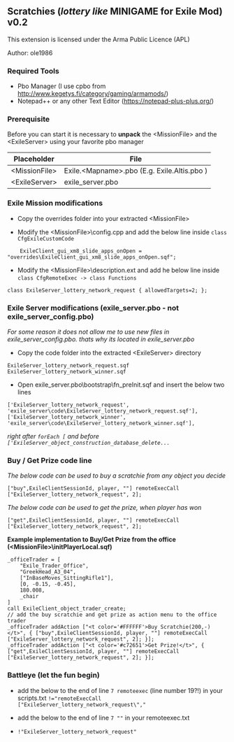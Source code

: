 ## Scratchies (*lottery like* MINIGAME for Exile Mod) v0.2

This extension is licensed under the Arma Public Licence (APL)

Author: ole1986

### Required Tools

+ Pbo Manager (I use cpbo from http://www.kegetys.fi/category/gaming/armamods/)
+ Notepad++ or any other Text Editor (https://notepad-plus-plus.org/)

### Prerequisite

Before you can start it is necessary to **unpack** the &lt;MissionFile&gt; and the &lt;ExileServer&gt; using your favorite pbo manager

Placeholder         | File
------------------- | -------------
&lt;MissionFile&gt; | Exile.&lt;Mapname&gt;.pbo (E.g. Exile.Altis.pbo )
&lt;ExileServer&gt; | exile_server.pbo

### Exile Mission modifications

+ Copy the overrides folder into your extracted &lt;MissionFile&gt;

+ Modify the &lt;MissionFile&gt;\config.cpp and add the below line inside `class CfgExileCustomCode`

```
	ExileClient_gui_xm8_slide_apps_onOpen = "overrides\ExileClient_gui_xm8_slide_apps_onOpen.sqf";
```

+ Modify the &lt;MissionFile&gt;\description.ext and add he below line inside  `class CfgRemoteExec -> class Functions`

```
class ExileServer_lottery_network_request { allowedTargets=2; };
```

### Exile Server modifications (exile_server.pbo - not exile_server_config.pbo)

*For some reason it does not allow me to use new files in exile_server_config.pbo. thats why its located in exile_server.pbo*

+ Copy the code folder into the extracted &lt;ExileServer&gt; directory

```
ExileServer_lottery_network_request.sqf
ExileServer_lottery_network_winner.sqf
```

+ Open exile_server.pbo\bootstrap\fn_preInit.sqf and insert the below two lines

```
['ExileServer_lottery_network_request', 'exile_server\code\ExileServer_lottery_network_request.sqf'],
['ExileServer_lottery_network_winner', 'exile_server\code\ExileServer_lottery_network_winner.sqf'],
```

*right after `forEach [` and before `['ExileServer_object_construction_database_delete...`*

### Buy / Get Prize code line

*The below code can be used to buy a scratchie from any object you decide*

`["buy",ExileClientSessionId, player, ""] remoteExecCall ["ExileServer_lottery_network_request", 2];`

*The below code can be used to get the prize, when player has won*

`["get",ExileClientSessionId, player, ""] remoteExecCall ["ExileServer_lottery_network_request", 2];`

**Example implementation to Buy/Get Prize from the office (&lt;MissionFile&gt;\initPlayerLocal.sqf)**
```
_officeTrader = [
    "Exile_Trader_Office",
    "GreekHead_A3_04",
    ["InBaseMoves_SittingRifle1"],
    [0, -0.15, -0.45],
    180.008,
    _chair
]
call ExileClient_object_trader_create;
// add the buy scratchie and get prize as action menu to the office trader
_officeTrader addAction ["<t color='#FFFFFF'>Buy Scratchie(200,-)</t>", { ["buy",ExileClientSessionId, player, ""] remoteExecCall ["ExileServer_lottery_network_request", 2]; }];
_officeTrader addAction ["<t color='#c72651'>Get Prize!</t>", { ["get",ExileClientSessionId, player, ""] remoteExecCall ["ExileServer_lottery_network_request", 2]; }];
```

### Battleye (let the fun begin)

+ add the below to the end of line `7 remoteexec` (line number 19?!) in your scripts.txt
`!="remoteExecCall ["ExileServer_lottery_network_request\","`

+ add the below to the end of line `7 ""` in your remoteexec.txt
+ `!"ExileServer_lottery_network_request"`
